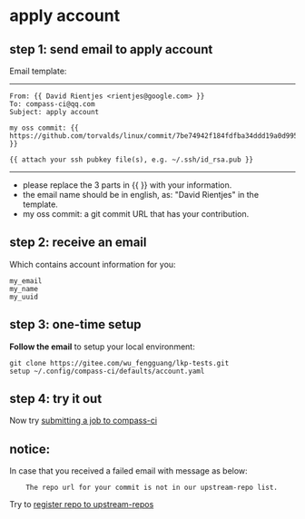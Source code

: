 # apply account

## step 1: send email to apply account

Email template:

---
	From: {{ David Rientjes <rientjes@google.com> }}
	To: compass-ci@qq.com
	Subject: apply account

	my oss commit: {{ https://github.com/torvalds/linux/commit/7be74942f184fdfba34ddd19a0d995deb34d4a03 }}

	{{ attach your ssh pubkey file(s), e.g. ~/.ssh/id_rsa.pub }}

---

- please replace the 3 parts in {{ }} with your information.
- the email name should be in english, as: "David Rientjes" in the template.
- my oss commit: a git commit URL that has your contribution.

## step 2: receive an email

Which contains account information for you:

	my_email
	my_name
	my_uuid

## step 3: one-time setup

**Follow the email** to setup your local environment:

	git clone https://gitee.com/wu_fengguang/lkp-tests.git
	setup ~/.config/compass-ci/defaults/account.yaml

## step 4: try it out

Now try [submitting a job to compass-ci](https://gitee.com/wu_fengguang/compass-ci/blob/master/doc/manual/submit-job.en.md)

## notice:

In case that you received a failed email with message as below:

        The repo url for your commit is not in our upstream-repo list.

Try to [register repo to upstream-repos](https://gitee.com/wu_fengguang/compass-ci/blob/master/doc/manual/test-oss-project.en.md)
